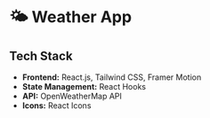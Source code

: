 # 🌤️ Weather App

## Tech Stack

- **Frontend:** React.js, Tailwind CSS, Framer Motion
- **State Management:** React Hooks
- **API:** OpenWeatherMap API
- **Icons:** React Icons
